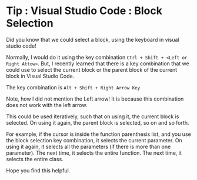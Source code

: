 Tip : Visual Studio Code : Block Selection
==========================================

Did you know that we could select a block, using the keyboard in visual studio code!

Normally, I would do it using the key combination ```Ctrl + Shift + <Left or Right Attow>```.
But, I recently learned that there is a key combination that we could use to select the current block or the parent block of the current block in Visual Studio Code.

The key combination is ```Alt + Shift + Right Arrow Key```

Note, how I did not mention the Left arrow! It is because this combination does not work with the left arrow.

This could be used iteratively, such that on using it, the current block is selected. On using it again, the parent block is selected, so on and so forth.

For example, if the cursor is inside the function parenthesis list, and you use the block selection key combination, it selects the current parameter.
On using it again, it selects all the parameters (if there is more than one parameter). The next time, it selects the entire function.
The next time, it selects the entire class.

Hope you find this helpful.
